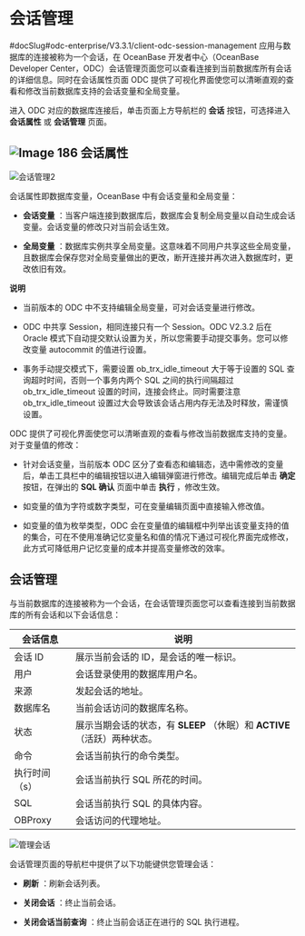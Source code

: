 会话管理 
=========================
#docSlug#odc-enterprise/V3.3.1/client-odc-session-management
应用与数据库的连接被称为一个会话，在 OceanBase 开发者中心（OceanBase Developer Center，ODC）会话管理页面您可以查看连接到当前数据库所有会话的详细信息。同时在会话属性页面 ODC 提供了可视化界面使您可以清晰直观的查看和修改当前数据库支持的会话变量和全局变量。

进入 ODC 对应的数据库连接后，单击页面上方导航栏的 **会话** 按钮，可选择进入 **会话属性** 或 **会话管理** 页面。

![Image 186](https://help-static-aliyun-doc.aliyuncs.com/assets/img/zh-CN/4639171361/p241371.png)
会话属性 
-------------------------

![会话管理2](https://help-static-aliyun-doc.aliyuncs.com/assets/img/zh-CN/4639171361/p203464.png)

会话属性即数据库变量，OceanBase 中有会话变量和全局变量：

* **会话变量** ：当客户端连接到数据库后，数据库会复制全局变量以自动生成会话变量。会话变量的修改只对当前会话生效。

* **全局变量** ：数据库实例共享全局变量。这意味着不同用户共享这些全局变量，且数据库会保存您对全局变量做出的更改，断开连接并再次进入数据库时，更改依旧有效。



**说明**



* 当前版本的 ODC 中不支持编辑全局变量，可对会话变量进行修改。

  

* ODC 中共享 Session，相同连接只有一个 Session。ODC V2.3.2 后在 Oracle 模式下自动提交默认设置为关，所以您需要手动提交事务。您可以修改变量 autocommit 的值进行设置。

  

* 事务手动提交模式下，需要设置 ob_trx_idle_timeout 大于等于设置的 SQL 查询超时时间，否则一个事务内两个 SQL 之间的执行间隔超过 ob_trx_idle_timeout 设置的时间，连接会终止。同时需要注意 ob_trx_idle_timeout 设置过大会导致该会话占用内存无法及时释放，需谨慎设置。

  




ODC 提供了可视化界面使您可以清晰直观的查看与修改当前数据库支持的变量。对于变量值的修改：

* 针对会话变量，当前版本 ODC 区分了查看态和编辑态，选中需修改的变量后，单击工具栏中的编辑按钮以进入编辑弹窗进行修改。编辑完成后单击 **确定** 按钮，在弹出的 **SQL 确认** 页面中单击 **执行** ，修改生效。

  

* 如变量的值为字符或数字类型，可在变量编辑页面中直接输入修改值。

  

* 如变量的值为枚举类型，ODC 会在变量值的编辑框中列举出该变量支持的值的集合，可在不使用准确记忆变量名和值的情况下通过可视化界面完成修改，此方式可降低用户记忆变量的成本并提高变量修改的效率。

  




会话管理 
-------------------------

与当前数据库的连接被称为一个会话，在会话管理页面您可以查看连接到当前数据库的所有会话和以下会话信息：


|  会话信息   |                        说明                        |
|---------|--------------------------------------------------|
| 会话 ID   | 展示当前会话的 ID，是会话的唯一标识。                             |
| 用户      | 会话登录使用的数据库用户名。                                   |
| 来源      | 发起会话的地址。                                         |
| 数据库名    | 当前会话访问的数据库名称。                                    |
| 状态      | 展示当期会话的状态，有 **SLEEP** （休眠）和 **ACTIVE** （活跃）两种状态。 |
| 命令      | 会话当前执行的命令类型。                                     |
| 执行时间（s） | 会话当前执行 SQL 所花的时间。                                |
| SQL     | 会话当前执行 SQL 的具体内容。                                |
| OBProxy | 会话访问的代理地址。                                       |


![管理会话](https://help-static-aliyun-doc.aliyuncs.com/assets/img/zh-CN/1238140161/p203463.png)

会话管理页面的导航栏中提供了以下功能键供您管理会话：

* **刷新** ：刷新会话列表。

* **关闭会话** ：终止当前会话。

* **关闭会话当前查询** ：终止当前会话正在进行的 SQL 执行进程。



